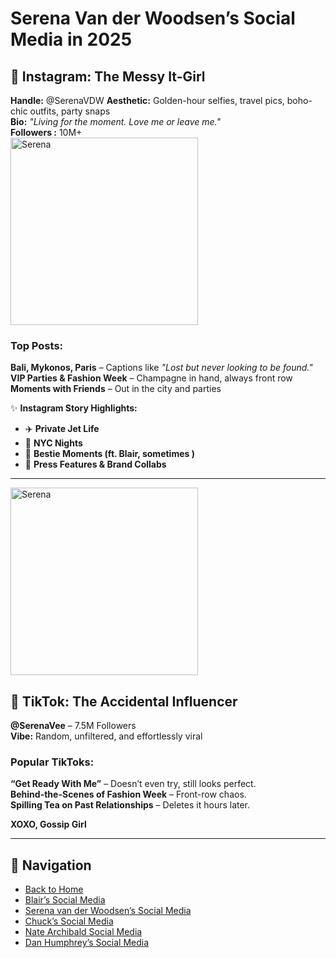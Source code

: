 # Serena Van der Woodsen’s Social Media in 2025  

## 📸 Instagram: The Messy It-Girl
**Handle:** @SerenaVDW
**Aesthetic:** Golden-hour selfies, travel pics, boho-chic outfits, party snaps  
**Bio:** *"Living for the moment. Love me or leave me."*  
**Followers :** 10M+  
<img src="https://i.pinimg.com/736x/fd/4d/ad/fd4dad341d4bce06bd92b1e458f28594.jpg" alt="Serena" width="300">

### **Top Posts:**  
 **Bali, Mykonos, Paris** – Captions like *"Lost but never looking to be found."*  
 **VIP Parties & Fashion Week** – Champagne in hand, always front row  
 **Moments with Friends** – Out in the city and parties  

✨ **Instagram Story Highlights:**  
- ✈️ **Private Jet Life**  
- 💃 **NYC Nights**  
- 💋 **Bestie Moments (ft. Blair, sometimes )**  
- 📸 **Press Features & Brand Collabs**  

---

<img src="https://i.pinimg.com/736x/a5/af/4d/a5af4d0b0a8a394e0012682b40ebc2f9.jpg" alt="Serena" width="300">

## 🎥 TikTok: The Accidental Influencer  
 **@SerenaVee** – 7.5M Followers  
 **Vibe:** Random, unfiltered, and effortlessly viral  

### **Popular TikToks:**  
 **“Get Ready With Me”** – Doesn’t even try, still looks perfect.  
 **Behind-the-Scenes of Fashion Week** – Front-row chaos.  
 **Spilling Tea on Past Relationships** – Deletes it hours later.  

**XOXO, Gossip Girl**  

---
## 🔗 Navigation  
* [ Back to Home](wiki-homepage.md)  
* [ Blair’s Social Media](wiki-blairspage.md)  
* [Serena van der Woodsen’s Social Media](wiki-serenaspage.md) 
* [ Chuck’s Social Media](wiki-chuckspage.md) 
* [Nate Archibald Social Media](wiki-natespage.md) 
* [ Dan Humphrey’s Social Media](wiki-danspage.md)
